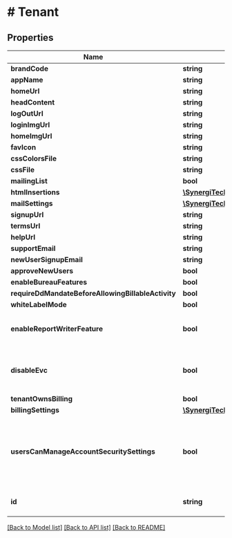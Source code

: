 # # Tenant

## Properties

Name | Type | Description | Notes
------------ | ------------- | ------------- | -------------
**brandCode** | **string** | [readonly] | [optional]
**appName** | **string** |  | [optional]
**homeUrl** | **string** |  | [optional]
**headContent** | **string** |  | [optional]
**logOutUrl** | **string** |  | [optional]
**loginImgUrl** | **string** | [readonly] | [optional]
**homeImgUrl** | **string** | [readonly] | [optional]
**favIcon** | **string** | [readonly] | [optional]
**cssColorsFile** | **string** | [readonly] | [optional]
**cssFile** | **string** | [readonly] | [optional]
**mailingList** | **bool** |  | [optional]
**htmlInsertions** | [**\SynergiTech\Staffology\Model\TenantHtmlInsertion[]**](TenantHtmlInsertion.md) |  | [optional]
**mailSettings** | [**\SynergiTech\Staffology\Model\MailSettings**](MailSettings.md) |  | [optional]
**signupUrl** | **string** |  | [optional]
**termsUrl** | **string** |  | [optional]
**helpUrl** | **string** |  | [optional]
**supportEmail** | **string** |  | [optional]
**newUserSignupEmail** | **string** |  | [optional]
**approveNewUsers** | **bool** |  | [optional]
**enableBureauFeatures** | **bool** |  | [optional]
**requireDdMandateBeforeAllowingBillableActivity** | **bool** |  | [optional]
**whiteLabelMode** | **bool** |  | [optional]
**enableReportWriterFeature** | **bool** | Indicates if the Report Writer feature is enabled for the tenant. | [optional]
**disableEvc** | **bool** | Indicates whether FPS should be submitted to EVC for employees/employers under this tenant. | [optional]
**tenantOwnsBilling** | **bool** | [readonly] | [optional]
**billingSettings** | [**\SynergiTech\Staffology\Model\TenantBillingSettings**](TenantBillingSettings.md) |  | [optional]
**usersCanManageAccountSecuritySettings** | **bool** | If the users are allowed manage their own account security settings through a page or portal defined by their current authentication provider | [optional]
**id** | **string** | [readonly] The unique id of the object | [optional] [readonly]

[[Back to Model list]](../../README.md#models) [[Back to API list]](../../README.md#endpoints) [[Back to README]](../../README.md)
